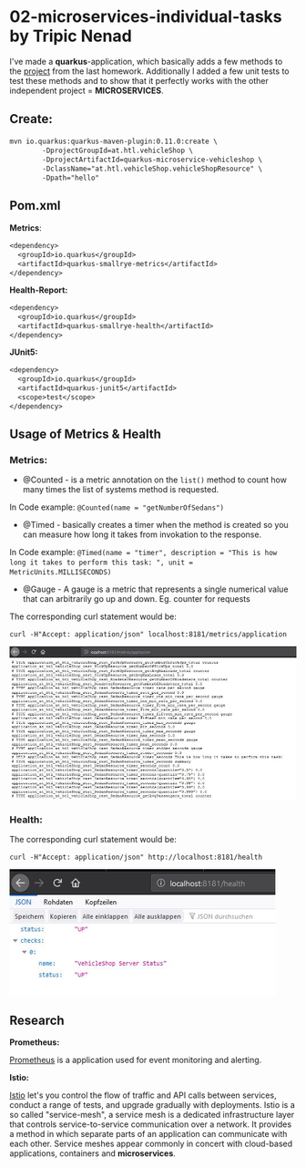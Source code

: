 ﻿# 02-microservices-individual-tasks by Tripic Nenad
I've made a **quarkus**-application, which basically adds a few methods to the [project](https://github.com/1920-5bhif-nvs/01-assignment-quarkus-jpa-TripicNenad) from the last homework. Additionally I added a few unit tests to test these methods and to show that it perfectly works with the other independent project = **MICROSERVICES**.

## Create:

```
mvn io.quarkus:quarkus-maven-plugin:0.11.0:create \
        -DprojectGroupId=at.htl.vehicleShop \
        -DprojectArtifactId=quarkus-microservice-vehicleshop \
        -DclassName="at.htl.vehicleShop.vehicleShopResource" \
		-Dpath="hello"
```

##	Pom.xml
**Metrics**:

    <dependency>  
	  <groupId>io.quarkus</groupId>  
	  <artifactId>quarkus-smallrye-metrics</artifactId>  
	</dependency>

**Health-Report:**

    <dependency>  
	  <groupId>io.quarkus</groupId>  
	  <artifactId>quarkus-smallrye-health</artifactId>  
	</dependency>

**JUnit5:**

    <dependency>  
	  <groupId>io.quarkus</groupId>  
	  <artifactId>quarkus-junit5</artifactId>  
	  <scope>test</scope>  
	</dependency>


## Usage of Metrics & Health
### Metrics:

-   @Counted - is a metric annotation on the `list()` method to count how many times the list of systems method is requested.

In Code example: `@Counted(name = "getNumberOfSedans")`

-   @Timed - basically creates a timer when the method is created so you can measure how long it takes from invokation to the response.

In Code example: `@Timed(name = "timer", description = "This is how long it takes to perform this task: ", unit = MetricUnits.MILLISECONDS)`

-   @Gauge - A gauge is a metric that represents a single numerical value that can arbitrarily go up and down. Eg. counter for requests

The corresponding curl statement would be:
```
curl -H"Accept: application/json" localhost:8181/metrics/application

```

![alt text](metrics.jpg)



### Health:
The corresponding curl statement would be:
```
curl -H"Accept: application/json" http://localhost:8181/health

```

![alt text](health.jpg)


## Research
**Prometheus:**



   [Prometheus](https://github.com/prometheus) is a application used for event monitoring and alerting.



**Istio:**

[Istio](https://istio.io/) let's you control the flow of traffic and API calls between services, conduct a range of tests, and upgrade gradually with deployments. Istio is a so called "service-mesh", a service mesh is a dedicated infrastructure layer that controls service-to-service communication over a network. It provides a method in which separate parts of an application can communicate with each other. Service meshes appear commonly in concert with cloud-based applications, containers and **microservices**.

